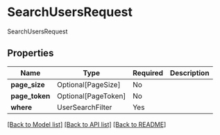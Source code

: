 # SearchUsersRequest

SearchUsersRequest

## Properties
| Name | Type | Required | Description |
| ------------ | ------------- | ------------- | ------------- |
**page_size** | Optional[PageSize] | No |  |
**page_token** | Optional[PageToken] | No |  |
**where** | UserSearchFilter | Yes |  |


[[Back to Model list]](../../README.md#documentation-for-models) [[Back to API list]](../../README.md#documentation-for-api-endpoints) [[Back to README]](../../README.md)
